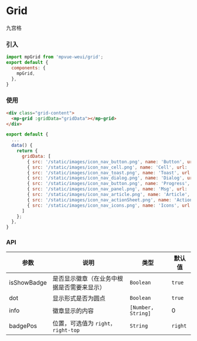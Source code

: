 # Grid

九宫格

<imgPreview imgUrl="/assets/grid.png"/>

### 引入

``` js
import mpGrid from 'mpvue-weui/grid';
export default {
  components: {
    mpGrid,
  },
}
```

### 使用

``` html
<div class="grid-content">
  <mp-grid :gridData="gridData"></mp-grid>
</div>
```

``` js
export default {
  ...
  data() {
    return {
      gridData: [
        { src: '/static/images/icon_nav_button.png', name: 'Button', url: '/pages/button/main' },
        { src: '/static/images/icon_nav_cell.png', name: 'Cell', url: '/pages/button/main' },
        { src: '/static/images/icon_nav_toast.png', name: 'Toast', url: '/pages/button/main' },
        { src: '/static/images/icon_nav_dialog.png', name: 'Dialog', url: '/pages/button/main' },
        { src: '/static/images/icon_nav_button.png', name: 'Progress', url: '/pages/button/main' },
        { src: '/static/images/icon_nav_panel.png', name: 'Msg', url: '/pages/button/main' },
        { src: '/static/images/icon_nav_article.png', name: 'Article', url: '/pages/button/main' },
        { src: '/static/images/icon_nav_actionSheet.png', name: 'ActionSheet', url: '/pages/button/main' },
        { src: '/static/images/icon_nav_icons.png', name: 'Icons', url: '/pages/button/main' }
      ]
    };
  },
}
```

### API

| 参数 | 说明 | 类型 | 默认值 |
|-----------|-----------|-----------|-------------|
| isShowBadge | 是否显示徽章（在业务中根据是否需要来显示） | `Boolean` | `true` |
| dot | 显示形式是否为圆点 | `Boolean` | `true` |
| info | 徽章显示的内容 | `[Number, String]` | 0 |
| badgePos | 位置，可选值为 `right，right-top`| `String` | `right` |